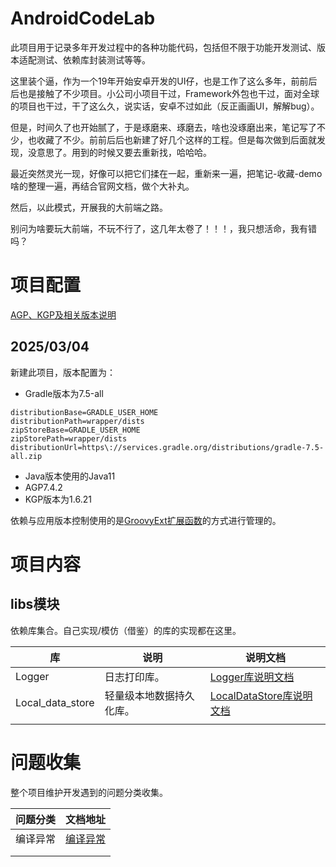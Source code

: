 # AndroidCodeLab
此项目用于记录多年开发过程中的各种功能代码，包括但不限于功能开发测试、版本适配测试、依赖库封装测试等等。

这里装个逼，作为一个19年开始安卓开发的UI仔，也是工作了这么多年，前前后后也是接触了不少项目。小公司小项目干过，Framework外包也干过，面对全球的项目也干过，干了这么久，说实话，安卓不过如此（反正画画UI，解解bug）。

但是，时间久了也开始腻了，于是琢磨来、琢磨去，啥也没琢磨出来，笔记写了不少，也收藏了不少。前前后后也新建了好几个这样的工程。但是每次做到后面就发现，没意思了。用到的时候又要去重新找，哈哈哈。

最近突然灵光一现，好像可以把它们揉在一起，重新来一遍，把笔记-收藏-demo啥的整理一遍，再结合官网文档，做个大补丸。

然后，以此模式，开展我的大前端之路。

别问为啥要玩大前端，不玩不行了，这几年太卷了！！！，我只想活命，我有错吗？



# 项目配置

[AGP、KGP及相关版本说明](./doc/gradle/agp/AGP-KGP及相关版本说明.md)



## 2025/03/04
新建此项目，版本配置为：

- Gradle版本为7.5-all

```
distributionBase=GRADLE_USER_HOME
distributionPath=wrapper/dists
zipStoreBase=GRADLE_USER_HOME
zipStorePath=wrapper/dists
distributionUrl=https\://services.gradle.org/distributions/gradle-7.5-all.zip
```

- Java版本使用的Java11
- AGP7.4.2
- KGP版本为1.6.21



依赖与应用版本控制使用的是[GroovyExt扩展函数](./doc/gradle/agp/GroovyExt扩展函数实现版本控制.md)的方式进行管理的。



# 项目内容



## libs模块

依赖库集合。自己实现/模仿（借鉴）的库的实现都在这里。

| 库               | 说明                     | 说明文档                                                     |
| ---------------- | ------------------------ | ------------------------------------------------------------ |
| Logger           | 日志打印库。             | [Logger库说明文档](./doc/libs/logger/Logger库说明文档.md)    |
| Local_data_store | 轻量级本地数据持久化库。 | [LocalDataStore库说明文档](./doc/libs/local_data_store/LocalDataStore库说明文档.md) |
|                  |                          |                                                              |





# 问题收集

整个项目维护开发遇到的问题分类收集。

| 问题分类 | 文档地址                                       |
| -------- | ---------------------------------------------- |
| 编译异常 | [编译异常](./doc/gradle/agp/编译异常问题集.md) |
|          |                                                |
|          |                                                |

